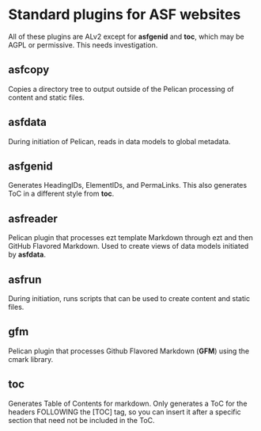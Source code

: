 # Standard plugins for ASF websites

All of these plugins are ALv2 except for **asfgenid** and **toc**, which may be AGPL or permissive. This needs investigation.

## asfcopy

Copies a directory tree to output outside of the Pelican processing of content and static files.

## asfdata

During initiation of Pelican, reads in data models to global metadata.

## asfgenid

Generates HeadingIDs, ElementIDs, and PermaLinks. This also generates ToC in a different style from **toc**.

## asfreader

Pelican plugin that processes ezt template Markdown through ezt and then GitHub Flavored Markdown.
Used to create views of data models initiated by **asfdata**.

## asfrun

During initiation, runs scripts that can be used to create content and static files.

## gfm

Pelican plugin that processes Github Flavored Markdown (**GFM**) using the cmark library.

## toc

Generates Table of Contents for markdown.
Only generates a ToC for the headers FOLLOWING the [TOC] tag,
so you can insert it after a specific section that need not be
included in the ToC.
